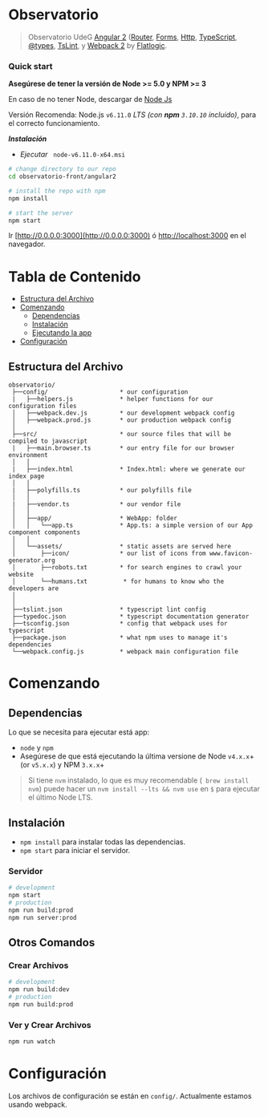 # Observatorio


> Observatorio UdeG [Angular 2](https://angular.io)
 ([Router](https://angular.io/docs/js/latest/api/router/), [Forms](https://angular.io/docs/js/latest/api/forms/),
[Http](https://angular.io/docs/js/latest/api/http/),
 [TypeScript](http://www.typescriptlang.org/),
  [@types](https://www.google.com/url?sa=t&rct=j&q=&esrc=s&source=web&cd=3&cad=rja&uact=8&ved=0ahUKEwjgjdrR7u_NAhUQ7GMKHXgpC4EQFggnMAI&url=https%3A%2F%2Fwww.npmjs.com%2F~types&usg=AFQjCNG2PFhwEo88JKo12mrw_4d0w1oNiA&sig2=N69zbO0yN8ET7v4KVCUOKA), 
  [TsLint](http://palantir.github.io/tslint/), 
   y [Webpack 2](http://webpack.github.io/) by [Flatlogic](https://flatlogic.com).
  

### Quick start
**Asegúrese de tener la versión de Node  >= 5.0 y NPM >= 3**

En caso de no tener Node, descargar de [Node Js](https://nodejs.org/es/download/) 

Versión Recomenda: Node.js  `v6.11.0` *LTS*  *(con **npm** `3.10.10` incluido)*, para 	el correcto funcionamiento.

***Instalación***
	
 - *Ejecutar* ` node-v6.11.0-x64.msi`

```bash
# change directory to our repo
cd observatorio-front/angular2

# install the repo with npm
npm install

# start the server
npm start
```
Ir [http://0.0.0.0:3000](http://0.0.0.0:3000) ó [http://localhost:3000](http://localhost:3000) en el navegador.

# Tabla de Contenido
* [Estructura del Archivo](#file-structure)
* [Comenzando](#getting-started)
    * [Dependencias](#dependencies)
    * [Instalación](#installing)
    * [Ejecutando la app](#running-the-app)
* [Configuración](#configuration)



## Estructura del Archivo


```
observatorio/
 ├──config/                    * our configuration
 |   ├──helpers.js             * helper functions for our configuration files
 │   ├──webpack.dev.js         * our development webpack config
 │   ├──webpack.prod.js        * our production webpack config
 │
 ├──src/                       * our source files that will be compiled to javascript
 |   ├──main.browser.ts        * our entry file for our browser environment
 │   │
 |   ├──index.html             * Index.html: where we generate our index page
 │   │
 |   ├──polyfills.ts           * our polyfills file
 │   │
 |   ├──vendor.ts              * our vendor file
 │   │
 │   ├──app/                   * WebApp: folder
 │   │   └──app.ts             * App.ts: a simple version of our App component components
 │   │
 │   └──assets/                * static assets are served here
 │       ├──icon/              * our list of icons from www.favicon-generator.org
 │       ├──robots.txt         * for search engines to crawl your website
 │       └──humans.txt          * for humans to know who the developers are
 │
 │
 ├──tslint.json                * typescript lint config
 ├──typedoc.json               * typescript documentation generator
 ├──tsconfig.json              * config that webpack uses for typescript
 ├──package.json               * what npm uses to manage it's dependencies
 └──webpack.config.js          * webpack main configuration file

```

# Comenzando
## Dependencias
Lo que se necesita para ejecutar está app:
* `node` y `npm`
* Asegúrese de que está ejecutando la última versione de Node `v4.x.x`+ (or `v5.x.x`) y NPM `3.x.x`+
>Si tiene `nvm` instalado, lo que es muy recomendable (` brew install nvm`) puede hacer un `nvm install --lts && nvm use` en `$` para ejecutar el último Node LTS.
 

## Instalación
* `npm install` para instalar todas las dependencias.
* `npm start` para iniciar el servidor. 

### Servidor
```bash
# development
npm start
# production
npm run build:prod
npm run server:prod
```

## Otros Comandos

### Crear Archivos
```bash
# development
npm run build:dev
# production
npm run build:prod
```


### Ver y Crear Archivos
```bash
npm run watch
```

# Configuración
Los archivos de configuración se están en `config/`. Actualmente estamos usando webpack.
